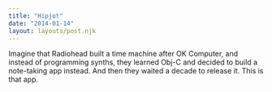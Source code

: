 ```yaml
---
title: "Hipjot"
date: "2014-01-14"
layout: layouts/post.njk
---
```


Imagine that Radiohead built a time machine after OK Computer, and instead of
programming synths, they learned Obj-C and decided to build a note-taking app
instead. And then they waited a decade to release it. This is that app.

